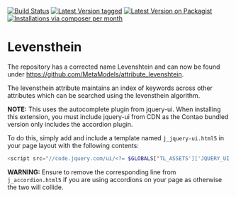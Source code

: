 [![Build Status](https://travis-ci.com/MetaModels/attribute_levensthein.svg?branch=master)](https://travis-ci.com/github/MetaModels/attribute_levensthein)
[![Latest Version tagged](http://img.shields.io/github/tag/MetaModels/attribute_levensthein.svg)](https://github.com/MetaModels/attribute_levensthein/tags)
[![Latest Version on Packagist](http://img.shields.io/packagist/v/MetaModels/attribute_levensthein.svg)](https://packagist.org/packages/MetaModels/attribute_levensthein)
[![Installations via composer per month](http://img.shields.io/packagist/dm/MetaModels/attribute_levensthein.svg)](https://packagist.org/packages/MetaModels/attribute_levensthein)

Levensthein
===========

The repository has a corrected name Levenshtein and can now be found under https://github.com/MetaModels/attribute_levenshtein.

The levensthein attribute maintains an index of keywords across other attributes which can be searched using the 
levensthein algorithm.

**NOTE:** This uses the autocomplete plugin from jquery-ui.
When installing this extension, you must include jquery-ui from CDN as the
Contao bundled version only includes the accordion plugin.

To do this, simply add and include a template named `j_jquery-ui.html5` in your
page layout with the following contents:
```php
<script src="//code.jquery.com/ui/<?= $GLOBALS['TL_ASSETS']['JQUERY_UI'] ?>/jquery-ui.min.js"></script>
```
**WARNING:** Ensure to remove the corresponding line from `j_accordion.html5`
if you are using accordions on your page as otherwise the two will collide.
